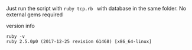 Just run the script with 
`ruby tcp.rb `
with database in the same folder. No external gems required 

version info
```
ruby -v
ruby 2.5.0p0 (2017-12-25 revision 61468) [x86_64-linux]
```
